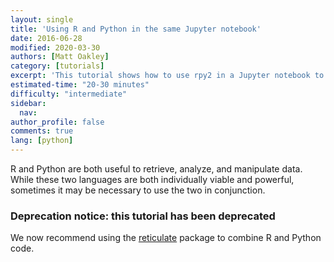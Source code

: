 ```yaml
---
layout: single
title: 'Using R and Python in the same Jupyter notebook'
date: 2016-06-28
modified: 2020-03-30
authors: [Matt Oakley]
category: [tutorials]
excerpt: 'This tutorial shows how to use rpy2 in a Jupyter notebook to run both R and Python.'
estimated-time: "20-30 minutes"
difficulty: "intermediate"
sidebar:
  nav:
author_profile: false
comments: true
lang: [python]
---
```

R and Python are both useful to retrieve, analyze, and manipulate data. While these two languages are both individually viable and powerful, sometimes it may be necessary to use the two in conjunction.

### Deprecation notice: this tutorial has been deprecated

We now recommend using the [reticulate](https://rstudio.github.io/reticulate/) package to combine R and Python code.


